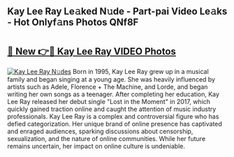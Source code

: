 ## Kay Lee Ray Le𝚊ked N𝚞de - Part-pai Video Le𝚊ks - Hot Onlyf𝚊ns Photos QNf8F

# <h2><a href="http://ac36693.deff.icu/?id=Kay+Lee+Ray">🔗 New 👉🔴 Kay Lee Ray VIDEO Photos</a></h2>

[![Kay Lee Ray N𝚞des](https://i.imgur.com/rIISA9y.gif)](http://ac36693.deff.icu/?id=Kay+Lee+Ray)
Born in 1995, Kay Lee Ray grew up in a musical family and began singing at a young age. She was heavily influenced by artists such as Adele, Florence + The Machine, and Lorde, and began writing her own songs as a teenager. After completing her education, Kay Lee Ray released her debut single "Lost in the Moment" in 2017, which quickly gained traction online and caught the attention of music industry professionals. Kay Lee Ray is a complex and controversial figure who has defied categorization. Her unique brand of online presence has captivated and enraged audiences, sparking discussions about censorship, sexualization, and the nature of online communities. While her future remains uncertain, her impact on online culture is undeniable.
